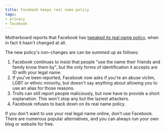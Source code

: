 ```yaml
---
title: Facebook keeps real name policy
tags:
- privacy
- facebook
---
```


Motherboard reports that Facebook has [tweaked its real name
policy](http://motherboard.vice.com/read/facebook-has-changed-its-controversial-real-name-policy),
when in fact it hasn't changed at all.

The new policy's non-changes are can be summed up as follows:

1. Facebook continues to insist that people "use the name their friends and
family know them by", but the only forms of identification it accepts are ID
with your legal name.
2. If you've been reported, Facebook now asks if you're an abuse victim, LGBT or
ethnic minority, but doesn't say anything about allowing you to use an alias for
those reasons.
3. Trolls can still report people maliciously, but now have to provide a short
explanation. This won't stop any but the laziest attackers.
4. Facebook refuses to back down on its real name policy.

If you don't want to use your real legal name online, don't use Facebook. There
are numerous popular alternatives, and you can always run your own blog or
website for free.
